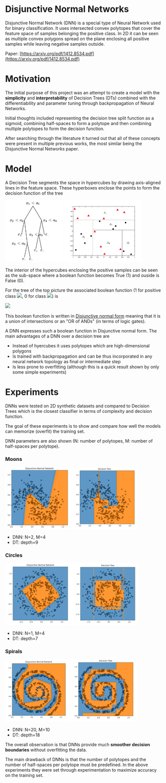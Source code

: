 # Disjunctive Normal Networks
Disjunctive Normal Network (DNN) is a special type of Neural Network used for binary classification. It uses intersected convex polytopes that cover the feature space of samples belonging the positive class. In 2D it can be seen as multiple convex polygons spread on the plane enclosing all positive samples while leaving negative samples outside. 

Paper: [https://arxiv.org/pdf/1412.8534.pdf](https://arxiv.org/pdf/1412.8534.pdf)

# Motivation
The initial purpose of this project was an attempt to create a model with the **simplicity** and **interpretability** of Decision Trees (DTs) combined with the differentiability and parameter tuning through backpropagation of Neural Networks.

Initial thoughts included representing the decision tree split function as a sigmoid, combining half-spaces to form a polytope and then combining multiple polytopes to form the decision function.

After searching through the literature it turned out that all of these concepts were present in multiple previous works, the most similar being the Disjunctive Normal Networks paper.

# Model
A Decision Tree segments the space in hypercubes by drawing axis-aligned lines in the feature space. These hyperboxes enclose the points to form the decision function of the tree

<img src="./assets/decision-tree.png" height=200/>
<img src="./assets/decision-tree-boxes.jpg" height=200/>

The interior of the hypercubes enclosing the positive samples can be seen as the sub-space where a boolean function becomes True (1) and ouside is False (0).


For the tree of the top picture the associated boolean function (1 for positive class <img src="https://render.githubusercontent.com/render/math?math=c_%2B">, 0 for class <img src="https://render.githubusercontent.com/render/math?math=c_-">) is

<img src="https://render.githubusercontent.com/render/math?math=Y = ((x_1 < a_1) \cap (x_2 < a_2)) \cup ((x_1 < a_1) \cap (x_2 < a_2)^\prime \cap (x_3 < a_4)^\prime) \cup ((x_1 < a_1)^\prime \cap (x_4 < a_4)^\prime \cap (x_5 < a_5))">

This boolean function is written in [Disjunctive normal form](https://en.wikipedia.org/wiki/Disjunctive_normal_form) meaning that it is a union of intersections or an "OR of ANDs" (in terms of logic gates).

A DNN expresses such a boolean function in Disjunctive normal form. The main advantages of a DNN over a decision tree are
- Instead of hyercubes it uses polytopes which are high-dimensional polygons
- Is trained with backpropagation and can be thus incorporated in any neural network topology as final or intermediate step
- Is less prone to overfitting (although this is a quick result shown by only some simple experiments)

# Experiments
DNNs were tested on 2D synthetic datasets and compared to Decision Trees which is the closest classifier in terms of complexity and decision function.

The goal of these experiments is to show and compare how well the models can memorize (overfit) the training set.

DNN parameters are also shown (N: number of polytopes, M: number of half-spaces per polytope).

### Moons
<img src="./assets/moons_dnn.png" height=200/>
<img src="./assets/moons_dt.png" height=200/>

- DNN: N=2, M=4
- DT: depth=9

### Circles
<img src="./assets/circles_dnn.png" height=200/>
<img src="./assets/circles_dt.png" height=200/>

- DNN: N=1, M=4
- DT: depth=7

### Spirals
<img src="./assets/spirals_dnn.png" height=200/>
<img src="./assets/spirals_dt.png" height=200/>

- DNN: N=20, M=10
- DT: depth=18

The overall observation is that DNNs provide much **smoother decision boundaries** without overfitting the data.

The main drawback of DNNs is that the number of polytopes and the number of half-spaces per polytope must be predefined. In the above experiments they were set through experimentation to maximize accuracy on the training set.
